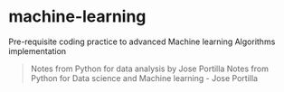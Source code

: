# machine-learning

Pre-requisite coding practice to advanced Machine learning Algorithms implementation

>Notes from Python for data analysis by Jose Portilla
>Notes from Python for Data science and Machine learning - Jose Portilla
